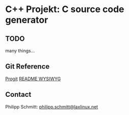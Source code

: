 C++ Projekt: C source code generator
===


TODO
---
many things...


Git Reference
--
[Progit](http://progit.org/book/)
[README WYSIWYG](http://github.github.com/github-flavored-markdown/preview.html)


Contact
---
Philipp Schmitt: philipp.schmitt@laxlinux.net

